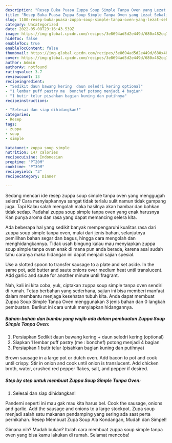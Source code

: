 ```yaml
---
description: "Resep Buka Puasa Zuppa Soup Simple Tanpa Oven yang Lezat Sekali"
title: "Resep Buka Puasa Zuppa Soup Simple Tanpa Oven yang Lezat Sekali"
slug: 1100-resep-buka-puasa-zuppa-soup-simple-tanpa-oven-yang-lezat-sekali
category: Uncategorized
date: 2022-05-08T23:16:43.539Z
image: https://img-global.cpcdn.com/recipes/3e8694ad5d2e449d/680x482cq70/zuppa-soup-simple-tanpa-oven-foto-resep-utama.jpg
hideToc: false
enableToc: true
enableTocContent: false
thumbnail: https://img-global.cpcdn.com/recipes/3e8694ad5d2e449d/680x482cq70/zuppa-soup-simple-tanpa-oven-foto-resep-utama.jpg
cover: https://img-global.cpcdn.com/recipes/3e8694ad5d2e449d/680x482cq70/zuppa-soup-simple-tanpa-oven-foto-resep-utama.jpg
author: Admin
authorAv: notfound
ratingvalue: 3.7
reviewcount: 13
recipeingredient:
- "Sedikit daun bawang kering  daun seledri kering optional"
- "1 lembar puff pastry me  bonchef potong menjadi 4 bagian"
- "1 butir telur pisahkan bagian kuning dan putihnya"
recipeinstructions:

- "Selesai dan siap dihidangkan!"
categories:
- Resep
tags:
- zuppa
- soup
- simple

katakunci: zuppa soup simple 
nutrition: 147 calories
recipecuisine: Indonesian
preptime: "PT20M"
cooktime: "PT39M"
recipeyield: "3"
recipecategory: Dinner

---
```



Sedang mencari ide resep zuppa soup simple tanpa oven yang menggugah selera? Cara menyiapkannya sangat tidak terlalu sulit namun tidak gampang juga. Tapi Kalau salah mengolah maka hasilnya akan hambar dan bahkan tidak sedap. Padahal zuppa soup simple tanpa oven yang enak harusnya Kan punya aroma dan rasa yang dapat memancing selera kita.


Ada beberapa hal yang sedikit banyak mempengaruhi kualitas rasa dari zuppa soup simple tanpa oven, mulai dari jenis bahan, selanjutnya pemilihan bahan segar dan bagus, hingga cara mengolah dan menghidangkannya. Tidak usah bingung kalau mau menyiapkan zuppa soup simple tanpa oven enak di mana pun anda berada, karena asal sudah tahu caranya maka hidangan ini dapat menjadi sajian spesial.

Use a slotted spoon to transfer sausage to a plate and set aside. In the same pot, add butter and saute onions over medium heat until translucent. Add garlic and saute for another minute until fragrant.


Nah, kali ini kita coba, yuk, ciptakan zuppa soup simple tanpa oven sendiri di rumah. Tetap berbahan yang sederhana, sajian ini bisa memberi manfaat dalam membantu menjaga kesehatan tubuh kita. Anda dapat membuat Zuppa Soup Simple Tanpa Oven menggunakan 3 jenis bahan dan 0 langkah pembuatan. Berikut ini cara untuk menyiapkan hidangannya.

<!--inarticleads1-->

##### Bahan-bahan dan bumbu yang wajib ada dalam pembuatan Zuppa Soup Simple Tanpa Oven:

1. Persiapkan Sedikit daun bawang kering + daun seledri kering (optional)
1. Siapkan 1 lembar puff pastry (me : bonchef) potong menjadi 4 bagian
1. Persiapkan 1 butir telur (pisahkan bagian kuning dan putihnya)


Brown sausage in a large pot or dutch oven. Add bacon to pot and cook until crispy. Stir in onion and cook until onion is translucent. Add chicken broth, water, crushed red pepper flakes, salt, and pepper if desired. 

<!--inarticleads2-->

##### Step by step untuk membuat Zuppa Soup Simple Tanpa Oven:


1. Selesai dan siap dihidangkan!

Pandemi seperti ini mau gak mau kita harus bel. Cook the sausage, onions and garlic. Add the sausage and onions to a large stockpot. Zupa soup menjadi salah satu makanan pendamping yang sering ada saat perta pernikahan. Resep Membuat Zupa Soup Ala Kondangan, Mudah dan Simpel! 

Gimana nih? Mudah bukan? Itulah cara membuat zuppa soup simple tanpa oven yang bisa kamu lakukan di rumah. Selamat mencoba!
